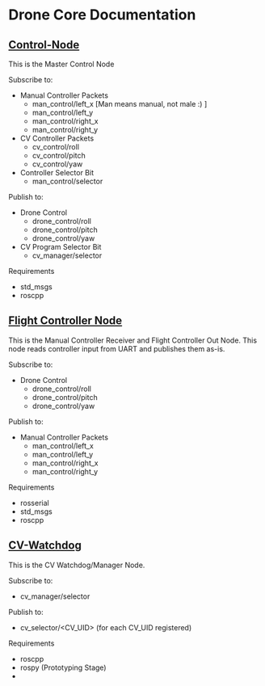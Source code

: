 # Drone Core Documentation


## [Control-Node](https://github.com/mh-embed/drone-core)
This is the Master Control Node

Subscribe to:
- Manual Controller Packets 
    - man_control/left_x    [Man means manual, not male :) ]
    - man_control/left_y
    - man_control/right_x
    - man_control/right_y
- CV Controller Packets
    - cv_control/roll
    - cv_control/pitch
    - cv_control/yaw
- Controller Selector Bit
    - man_control/selector

Publish to:
- Drone Control
    - drone_control/roll
    - drone_control/pitch
    - drone_control/yaw
- CV Program Selector Bit
    - cv_manager/selector

Requirements
- std_msgs
- roscpp


## [Flight Controller Node](https://github.com/mh-embed/drone-flight-controller-node)
This is the Manual Controller Receiver and Flight Controller Out Node. This node reads controller input from UART and publishes them as-is.

Subscribe to:
- Drone Control
    - drone_control/roll
    - drone_control/pitch
    - drone_control/yaw

Publish to:
- Manual Controller Packets
    - man_control/left_x
    - man_control/left_y
    - man_control/right_x
    - man_control/right_y

Requirements
- rosserial
- std_msgs
- roscpp


## [CV-Watchdog](https://github.com/mh-embed/drone-cv-watchdog)
This is the CV Watchdog/Manager Node. 

Subscribe to:
- cv_manager/selector

Publish to:
- cv_selector/<CV_UID>  (for each CV_UID registered)

Requirements
- roscpp
- rospy     (Prototyping Stage)
- 
